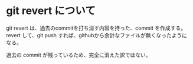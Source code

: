 # git revert について

git revert は、過去のcommitを打ち消す内容を持った、commit を作成する。
revert して、git push すれば、githubから余計なファイルが無くなったようになる。

過去の commit が残っているため、完全に消えた訳ではない。
